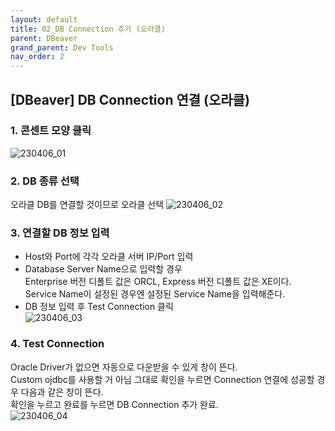 ```yaml
---
layout: default
title: 02_DB Connection 추가 (오라클)
parent: DBeaver
grand_parent: Dev Tools
nav_order: 2
---
```


## [DBeaver] DB Connection 연결 (오라클)  

### 1. 콘센트 모양 클릭  
![230406_01](https://user-images.githubusercontent.com/44853626/230266429-55e31fb8-7cc2-46cb-8d71-d1d0306459c8.png)


### 2. DB 종류 선택  
오라클 DB를 연결할 것이므로 오라클 선택
![230406_02](https://user-images.githubusercontent.com/44853626/230266744-42ae07c6-32b1-416c-ad33-1610be840176.png)


### 3. 연결할 DB 정보 입력  
- Host와 Port에 각각 오라클 서버 IP/Port 입력  
- Database Server Name으로 입력할 경우  
  Enterprise 버전 디폴트 값은 ORCL, Express 버전 디폴트 값은 XE이다.  
  Service Name이 설정된 경우엔 설정된 Service Name을 입력해준다.  
- DB 정보 입력 후 Test Connection 클릭  
![230406_03](https://user-images.githubusercontent.com/44853626/230266770-81b79d93-2032-43ca-ae59-739a3184d0bc.png)


### 4. Test Connection  
Oracle Driver가 없으면 자동으로 다운받을 수 있게 창이 뜬다.  
Custom ojdbc를 사용할 거 아님 그대로 확인을 누르면 Connection 연결에 성공할 경우 다음과 같은 창이 뜬다.  
확인을 누르고 완료를 누르면 DB Connection 추가 완료.  
![230406_04](https://user-images.githubusercontent.com/44853626/230266785-35209505-5abd-495e-992e-e14032085514.png)
